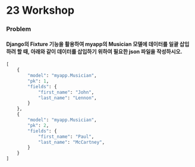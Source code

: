 # 23 Workshop

### Problem

#### Django의 Fixture 기능을 활용하여 myapp의 Musician 모델에 데이터를 일괄 삽입하려 할 때, 아래와 같이 데이터를 삽입하기 위하여 필요한 json 파일을 작성하시오.


```python
[
    {
        "model": "myapp.Musician",
        "pk": 1,
        "fields": {
            "first_name": "John",
            "last_name": "Lennon",
        }
    },
    {
        "model": "myapp.Musician",
        "pk": 2,
        "fields": {
            "first_name": "Paul",
            "last_name": "McCartney",
        }
    }
]
```
